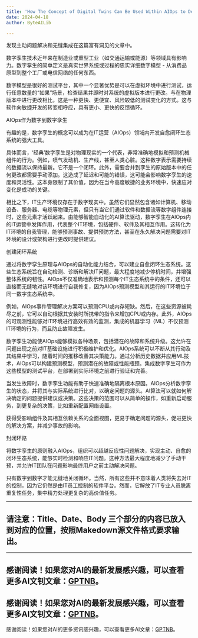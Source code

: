 ```yaml
---
title: 'How The Concept of Digital Twins Can Be Used Within AIOps to Develop Self-Healing Closed Loop Ecosystems'
date: 2024-04-18
author: ByteAILib

---
```


发现主动问题解决和无缝集成在这篇富有洞见的文章中。

数字孪生技术近年来在制造业或重型工业（如交通运输或能源）等领域具有影响力。数字孪生的简单定义是真实世界系统或过程的忠实详细数字模型 - 从消费品原型到整个工厂或电信网络的任何东西。

数字模型是很好的测试平台，其中一个显著优势是可以在虚拟环境中进行测试，运行任意数量的“如果”场景，检查结果并即时对系统的虚拟版本进行更改。与在物理版本中进行更改相比，这是一种更快、更便宜、风险较低的测试变化的方式。这与软件向敏捷开发的转变相呼应，具有更小、更快的反馈循环。

AIOps作为数字到数字孪生

有趣的是，数字孪生的概念可以成为在IT运营（AIOps）领域内开发自愈闭环生态系统的强大工具。

具体而言，‘经典’数字孪生是对物理现实的一个代表，非常准确地模拟和预测机械组件的行为。例如，喷气发动机、生产线，甚至人类心脏。这种数字表示需要持续的数据流以保持最新。它不是一个闭环。此外，需要合并到孪生的原始版本中的任何更改都需要手动添加。这造成了延迟和可能的错误，这可能会影响数字孪生的速度和灵活性。这本身限制了其价值，因为在当今高度敏捷的业务环境中，快速应对变化是成功的关键。

相比之下，IT生产环境仅存在于数字现实中。虽然它们显然包含诸如计算机、移动设备、服务器、电缆等物理元素，但只有当它们通过软件和数据流等数字组件连接时，这些元素才活跃起来。由能够智能自动化的AI算法驱动，数字孪生在AIOps内的IT运营中发挥作用，代表整个IT环境，包括硬件、软件及其相互作用。这转化为IT环境的自我管理，能够预测事故、提供预防方法，甚至在永久解决问题需要对IT环境的设计或架构进行更改时提供建议。

创建闭环系统

通过将数字孪生原理与AIOps的自动化能力结合，可以建立自愈闭环生态系统。这些生态系统旨在自动检测、诊断和解决IT问题，最大程度地减少停机时间，并增强整体系统的韧性。AIOps不仅准确地表示和预测每个IT生态系统中的条件，还可以直接而无缝地对该环境进行自我修复，因为AIOps预测模型和其运行的IT环境位于同一数字生态系统中。

例如，AIOps事件管理解决方案可以预测CPU或内存短缺。然后，在这些资源被耗尽之前，它可以自动根据其安装时所携带的指令来增加CPU或内存。此外，AIOps的可观测性能够对IT环境进行高效有效的监测，集成的机器学习（ML）不仅预测IT环境的行为，而且防止故障发生。

数字孪生功能使AIOps能够模拟各种场景，包括潜在的故障和系统升级。这允许在问题出现之前对IT基础设施进行积极维护和优化。AIOps系统可以不断从其行动及其结果中学习，随着时间的推移改善其决策能力。通过分析历史数据并应用ML技术，AIOps可以构建预测模型，预测潜在的故障或性能瓶颈。集成数字孪生可作为这些模型的测试平台，在部署到实际环境之前进行验证和完善。

当发生故障时，数字孪生功能有助于快速准确地隔离根本原因。AIOps分析数字孪生的状态，并将其与实际系统进行比对，以确定问题的源头。AI算法可以就如何解决确定的问题提供建议或决策。这些决策的范围可以从简单的操作，如重新启动服务，到更复杂的决策，比如重新配置网络设置。

获得受影响组件及其相互依赖关系的全面视图，更易于确定问题的源头，促进更快的解决方案，并减少事故的影响。

封闭环路

将数字孪生的原则融入AIOps，组织可以超越反应性问题解决，实现主动、自愈的闭环生态系统，能够实时检测和响应IT问题。这种方法最大程度地减少了手动干预，并允许IT团队在问题影响最终用户之前主动解决问题。

只有数字到数字才能无缝地关闭循环。当然，所有这些并不意味着人类将失去对IT的控制，因为它仍然是由IT员工控制的软件平台。然而，它解放了IT专业人员脱离重复性任务，集中精力处理更复杂的高价值任务。

---

请注意：Title、Date、Body 三个部分的内容已放入到对应的位置，按照Makedown源文件格式要求输出。
---

---
感谢阅读！如果您对AI的最新发展感兴趣，可以查看更多AI文钊文章：[GPTNB](https://gptnb.com)。
---
感谢阅读！如果您对AI的最新发展感兴趣，可以查看更多AI文钊文章：[GPTNB](https://gptnb.com)。
---
感谢阅读！如果您对AI的更多资讯感兴趣，可以查看更多AI文章：[GPTNB](https://gptnb.com)。